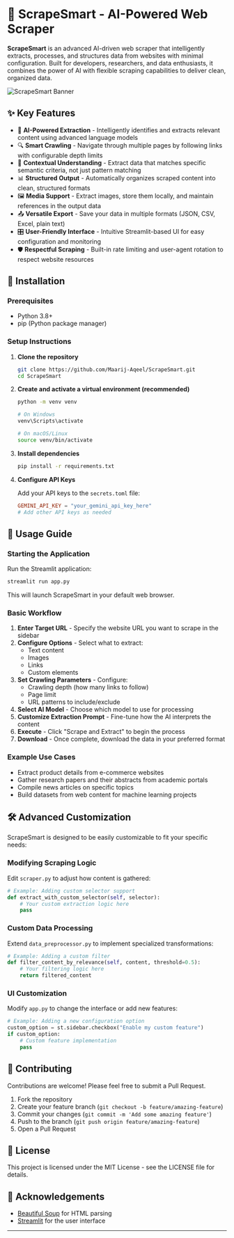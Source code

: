 # 🚀 ScrapeSmart - AI-Powered Web Scraper

**ScrapeSmart** is an advanced AI-driven web scraper that intelligently extracts, processes, and structures data from websites with minimal configuration. Built for developers, researchers, and data enthusiasts, it combines the power of AI with flexible scraping capabilities to deliver clean, organized data.

![ScrapeSmart Banner](https://via.placeholder.com/800x200?text=ScrapeSmart)

## ✨ Key Features

- 🤖 **AI-Powered Extraction** - Intelligently identifies and extracts relevant content using advanced language models
- 🔍 **Smart Crawling** - Navigate through multiple pages by following links with configurable depth limits
- 🧠 **Contextual Understanding** - Extract data that matches specific semantic criteria, not just pattern matching
- 📊 **Structured Output** - Automatically organizes scraped content into clean, structured formats
- 🖼️ **Media Support** - Extract images, store them locally, and maintain references in the output data
- 📤 **Versatile Export** - Save your data in multiple formats (JSON, CSV, Excel, plain text)
- 🎛️ **User-Friendly Interface** - Intuitive Streamlit-based UI for easy configuration and monitoring
- 🛡️ **Respectful Scraping** - Built-in rate limiting and user-agent rotation to respect website resources

## 🔧 Installation

### Prerequisites
- Python 3.8+
- pip (Python package manager)

### Setup Instructions

1. **Clone the repository**
   ```bash
   git clone https://github.com/Maarij-Aqeel/ScrapeSmart.git
   cd ScrapeSmart
   ```

2. **Create and activate a virtual environment (recommended)**
   ```bash
   python -m venv venv
   
   # On Windows
   venv\Scripts\activate
   
   # On macOS/Linux
   source venv/bin/activate
   ```

3. **Install dependencies**
   ```bash
   pip install -r requirements.txt
   ```

4. **Configure API Keys**
    
   Add your API keys to the `secrets.toml` file:
   ```toml
   GEMINI_API_KEY = "your_gemini_api_key_here"
   # Add other API keys as needed
   ```

## 📖 Usage Guide

### Starting the Application

Run the Streamlit application:
```bash
streamlit run app.py
```

This will launch ScrapeSmart in your default web browser.

### Basic Workflow

1. **Enter Target URL** - Specify the website URL you want to scrape in the sidebar
2. **Configure Options** - Select what to extract:
   - Text content
   - Images
   - Links
   - Custom elements
3. **Set Crawling Parameters** - Configure:
   - Crawling depth (how many links to follow)
   - Page limit
   - URL patterns to include/exclude
4. **Select AI Model** - Choose which model to use for processing
5. **Customize Extraction Prompt** - Fine-tune how the AI interprets the content
6. **Execute** - Click "Scrape and Extract" to begin the process
7. **Download** - Once complete, download the data in your preferred format

### Example Use Cases

- Extract product details from e-commerce websites
- Gather research papers and their abstracts from academic portals
- Compile news articles on specific topics
- Build datasets from web content for machine learning projects

## 🛠️ Advanced Customization

ScrapeSmart is designed to be easily customizable to fit your specific needs:

### Modifying Scraping Logic
Edit `scraper.py` to adjust how content is gathered:
```python
# Example: Adding custom selector support
def extract_with_custom_selector(self, selector):
    # Your custom extraction logic here
    pass
```

### Custom Data Processing
Extend `data_preprocessor.py` to implement specialized transformations:
```python
# Example: Adding a custom filter
def filter_content_by_relevance(self, content, threshold=0.5):
    # Your filtering logic here
    return filtered_content
```

### UI Customization
Modify `app.py` to change the interface or add new features:
```python
# Example: Adding a new configuration option
custom_option = st.sidebar.checkbox("Enable my custom feature")
if custom_option:
    # Custom feature implementation
    pass
```

## 🤝 Contributing

Contributions are welcome! Please feel free to submit a Pull Request.

1. Fork the repository
2. Create your feature branch (`git checkout -b feature/amazing-feature`)
3. Commit your changes (`git commit -m 'Add some amazing feature'`)
4. Push to the branch (`git push origin feature/amazing-feature`)
5. Open a Pull Request

## 📜 License

This project is licensed under the MIT License - see the LICENSE file for details.

## 🙏 Acknowledgements

- [Beautiful Soup](https://www.crummy.com/software/BeautifulSoup/) for HTML parsing
- [Streamlit](https://streamlit.io/) for the user interface

---
